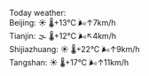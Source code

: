 Today weather:  
Beijing: ☀️   🌡️+13°C 🌬️↑7km/h  
Tianjin: 🌫  🌡️+12°C 🌬️↖4km/h  
Shijiazhuang: ☀️   🌡️+22°C 🌬️↑9km/h  
Tangshan: ☀️   🌡️+17°C 🌬️↑11km/h  
